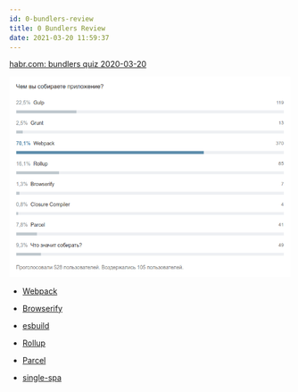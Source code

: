 ```yaml
---
id: 0-bundlers-review
title: 0 Bundlers Review
date: 2021-03-20 11:59:37
---
```


<a href='https://habr.com/ru/post/440946/' class='external'>habr.com: bundlers quiz 2020-03-20</a>

![](bundler-quiz-habr-2021-03-20.png)

- <a href='https://webpack.js.org/' class='external'>Webpack</a>
- <a href='http://browserify.org/' class='external'>Browserify</a>
- <a href='https://esbuild.github.io/' class='external'>esbuild</a>
- <a href='https://www.rollupjs.org/' class='external'>Rollup</a>
- <a href='https://parceljs.org/' class='external'>Parcel</a>

- <a href='https://single-spa.js.org/' class='external'>single-spa</a>

